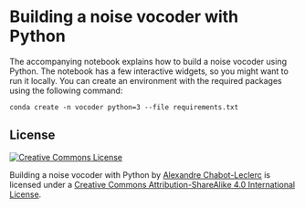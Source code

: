 # Building a noise vocoder with Python

The accompanying notebook explains how to build a noise vocoder using Python. The notebook has a few interactive widgets, so you might want to run it locally. You can create an environment with the required packages using the following command:


    conda create -n vocoder python=3 --file requirements.txt


## License

[  ![Creative Commons License](https://i.creativecommons.org/l/by-sa/4.0/80x15.png)](http://creativecommons.org/licenses/by-sa/4.0/)  

Building a noise vocoder with Python by [Alexandre Chabot-Leclerc](http://twitter.com/alexchabotl) is licensed under a [Creative Commons Attribution-ShareAlike 4.0 International License](http://creativecommons.org/licenses/by-sa/4.0/).

